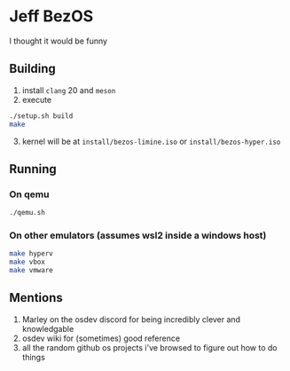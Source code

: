 # Jeff BezOS
I thought it would be funny

## Building
1. install `clang` 20 and `meson`
2. execute
```sh
./setup.sh build
make
```
3. kernel will be at `install/bezos-limine.iso` or `install/bezos-hyper.iso`

## Running

### On qemu
```sh
./qemu.sh
```

### On other emulators (assumes wsl2 inside a windows host)
```sh
make hyperv
make vbox
make vmware
```

## Mentions
1. Marley on the osdev discord for being incredibly clever and knowledgable
2. osdev wiki for (sometimes) good reference
3. all the random github os projects i've browsed to figure out how to do things
